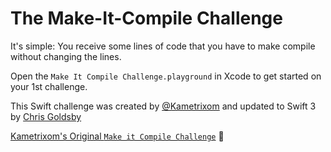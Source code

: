 # The Make-It-Compile Challenge

It's simple: You receive some lines of code that you have to make compile without changing the lines.

Open the `Make It Compile Challenge.playground` in Xcode to get started on your 1st challenge.

This Swift challenge was created by [@Kametrixom](https://twitter.com/kametrixom) and updated to Swift 3 by [Chris Goldsby](https://twitter.com/GoldsbyChris)

[Kametrixom's Original `Make it Compile Challenge`](https://github.com/Kametrixom/The-Swift-Make-It-Compile-Challenge) 🌟
